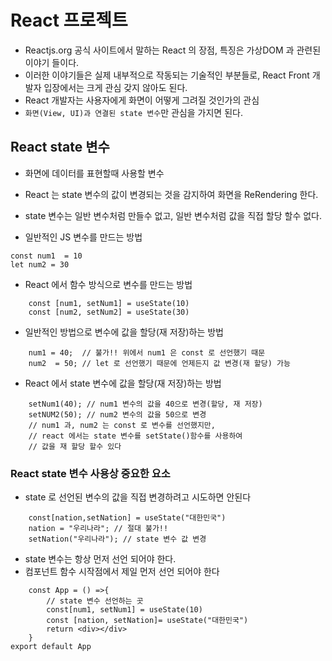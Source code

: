 # React 프로젝트

- Reactjs.org 공식 사이트에서 말하는 React 의 장점, 특징은 가상DOM 과
  관련된 이야기 들이다.
- 이러한 이야기들은 실제 내부적으로 작동되는 기술적인 부분들로, React Front
  개발자 입장에서는 크게 관심 갖지 않아도 된다.
- React 개발자는 사용자에게 화면이 어떻게 그려질 것인가의 관심
- `화면(View, UI)과 연결된 state 변수`만 관심을 가지면 된다.

## React state 변수

- 화면에 데이터를 표현할때 사용할 변수

* React 는 state 변수의 값이 변경되는 것을 감지하여 화면을 ReRendering 한다.
* state 변수는 일반 변수처럼 만들수 없고, 일반 변수처럼 값을 직접 할당 할수 없다.

* 일반적인 JS 변수를 만드는 방법

```JS
const num1  = 10
let num2 = 30
```

- React 에서 함수 방식으로 변수를 만드는 방법

```JS
    const [num1, setNum1] = useState(10)
    const [num2, setNum2] = useState(30)
```

- 일반적인 방법으로 변수에 값을 할당(재 저장)하는 방법

```JS
    num1 = 40;  // 불가!! 위에서 num1 은 const 로 선언했기 때문
    num2  = 50; // let 로 선언했기 때문에 언제든지 값 변경(재 할당) 가능

```

- React 에서 state 변수에 값을 할당(재 저장)하는 방법

```JS
    setNum1(40); // num1 변수의 값을 40으로 변경(할당, 재 저장)
    setNUM2(50); // num2 변수의 값을 50으로 변경
    // num1 과, num2 는 const 로 변수를 선언했지만,
    // react 에서는 state 변수를 setState()함수를 사용하여
    // 값을 재 할당 할수 있다
```

### React state 변수 사용상 중요한 요소

- state 로 선언된 변수의 값을 직접 변경하려고 시도하면 안된다

```JS
    const[nation,setNation] = useState("대한민국")
    nation = "우리나라"; // 절대 불가!!
    setNation("우리나라"); // state 변수 값 변경
```

- state 변수는 항상 먼저 선언 되어야 한다.
- 컴포넌트 함수 시작점에서 제일 먼저 선언 되어야 한다

```JS
    const App = () =>{
        // state 변수 선언하는 곳
        const[num1, setNum1] = useState(10)
        const [nation, setNation]= useState("대한민국")
        return <div></div>
    }
export default App
```

